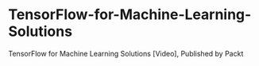 # TensorFlow-for-Machine-Learning-Solutions
TensorFlow for Machine Learning Solutions [Video], Published by Packt
